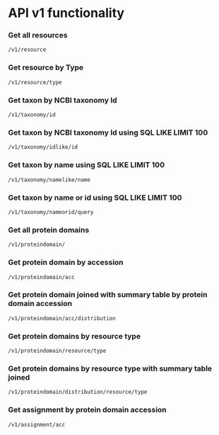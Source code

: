 # API v1 functionality
### Get all resources
<code>/v1/resource</code>
### Get resource by Type
<code>/v1/resource/type</code>
### Get taxon by NCBI taxonomy Id
<code>/v1/taxonomy/id</code>
### Get taxon by NCBI taxonomy Id using SQL LIKE LIMIT 100
<code>/v1/taxonomy/idlike/id</code>
### Get taxon by name using SQL LIKE LIMIT 100
<code>/v1/taxonomy/namelike/name</code>
### Get taxon by name or id using SQL LIKE LIMIT 100
<code>/v1/taxonomy/nameorid/query</code>
### Get all protein domains
<code>/v1/proteindomain/</code>
### Get protein domain by accession
<code>/v1/proteindomain/acc</code>
### Get protein domain joined with summary table by protein domain accession
<code>/v1/proteindomain/acc/distribution</code>
### Get protein domains by resource type
<code>/v1/proteindomain/resource/type</code>
### Get protein domains by resource type with summary table joined
<code>/v1/proteindomain/distribution/resource/type</code>
### Get assignment by protein domain accession
<code>/v1/assignment/acc</code>
